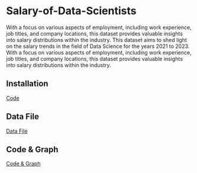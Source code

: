 # Salary-of-Data-Scientists
With a focus on various aspects of employment, including work experience, job titles, and company locations, this dataset provides valuable insights into salary distributions within the industry.
This dataset aims to shed light on the salary trends in the field of Data Science for the years 2021 to 2023. With a focus on various aspects of employment, including work experience, job titles, and company locations, this dataset provides valuable insights into salary distributions within the industry.

## Installation
[Code](https://github.com/usamara/Salary-of-Data-Scientists/blob/main/Installation.ipynb)

## Data File
[Data File](https://github.com/usamara/Salary-of-Data-Scientists/blob/main/ds_salaries.csv)

## Code & Graph
[Code & Graph](https://github.com/usamara/Salary-of-Data-Scientists/blob/main/DSC630-T301%20Predictive%20Analytics%20(2243-1)_week1_Samanta_Rajib.ipynb)


